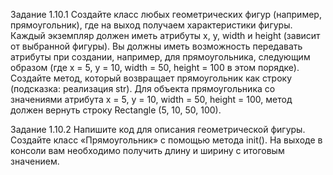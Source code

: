 Задание 1.10.1
Создайте класс любых геометрических фигур (например, прямоугольник), где на выход получаем характеристики фигуры. Каждый экземпляр должен иметь атрибуты x, y, width и height (зависит от выбранной фигуры). Вы должны иметь возможность передавать атрибуты при создании, например, для прямоугольника, следующим образом (где x = 5, y = 10, width = 50, height = 100 в этом порядке). Создайте метод, который возвращает прямоугольник как строку (подсказка: реализация str). Для объекта прямоугольника со значениями атрибута x = 5, y = 10, width = 50, height = 100, метод должен вернуть строку Rectangle (5, 10, 50, 100).

Задание 1.10.2
Напишите код для описания геометрической фигуры. Создайте класс «Прямоугольник» с помощью метода init(). На выходе в консоли вам необходимо получить длину и ширину с итоговым значением.
